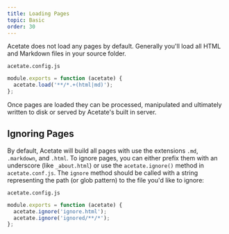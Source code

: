 ```yaml
---
title: Loading Pages
topic: Basic
order: 30
---
```


Acetate does not load any pages by default. Generally you'll load all HTML and Markdown files in your source folder.

<code class="filename">acetate.config.js</code>

```js
module.exports = function (acetate) {
  acetate.load('**/*.+(html|md)');
};
```

Once pages are loaded they can be processed, manipulated and ultimately written to disk or served by Acetate's built in server.

## Ignoring Pages

By default, Acetate will build all pages with use the extensions `.md`, `.markdown`, and `.html`. To ignore pages, you can either prefix them with an underscore (like `_about.html`) or use the `acetate.ignore()` method in `acetate.conf.js`. The `ignore` method should be called with a string representing the path (or glob pattern) to the file you'd like to ignore:

<code class="filename">acetate.config.js</code>

```js
module.exports = function (acetate) {
  acetate.ignore('ignore.html');
  acetate.ignore('ignored/**/*');
};
```
